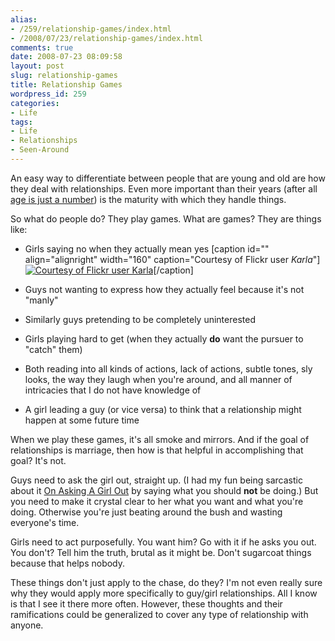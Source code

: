 ```yaml
---
alias:
- /259/relationship-games/index.html
- /2008/07/23/relationship-games/index.html
comments: true
date: 2008-07-23 08:09:58
layout: post
slug: relationship-games
title: Relationship Games
wordpress_id: 259
categories:
- Life
tags:
- Life
- Relationships
- Seen-Around
---
```


An easy way to differentiate between people that are young and old are how they deal with relationships.  Even more important than their years (after all [age is just a number](http://www.goingthewongway.com/2008/03/26/age-its-just-a-number/)) is the maturity with which they handle things.

So what do people do?  They play games.  What are games?  They are things like:




  * Girls saying no when they actually mean yes
[caption id="" align="alignright" width="160" caption="Courtesy of Flickr user *Karla*"][![Courtesy of Flickr user *Karla*](http://farm4.static.flickr.com/3107/2694426391_2cde29f697_m.jpg)](http://flickr.com/people/karlaklinefelter/)[/caption]

  * Guys not wanting to express how they actually feel because it's not "manly"


  * Similarly guys pretending to be completely uninterested


  * Girls playing hard to get (when they actually **do** want the pursuer to "catch" them)


  * Both reading into all kinds of actions, lack of actions, subtle tones, sly looks, the way they laugh when you're around, and all manner of intricacies that I do not have knowledge of


  * A girl leading a guy (or vice versa) to think that a relationship might happen at some future time



When we play these games, it's all smoke and mirrors.  And if the goal of relationships is marriage, then how is that helpful in accomplishing that goal?  It's not.

Guys need to ask the girl out, straight up.  (I had my fun being sarcastic about it [On Asking A Girl Out](http://www.goingthewongway.com/2008/06/04/on-asking-a-girl-out/) by saying what you should **not** be doing.)  But you need to make it crystal clear to her what you want and what you're doing.  Otherwise you're just beating around the bush and wasting everyone's time.

Girls need to act purposefully.  You want him?  Go with it if he asks you out.  You don't?  Tell him the truth, brutal as it might be.  Don't sugarcoat things because that helps nobody.

These things don't just apply to the chase, do they?  I'm not even really sure why they would apply more specifically to guy/girl relationships.  All I know is that I see it there more often.  However, these thoughts and their ramifications could be generalized to cover any type of relationship with anyone.
